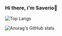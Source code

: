 ### Hi there, i'm Saverio👋
![Top Langs](https://github-readme-stats.vercel.app/api/top-langs/?username=Ranchoo28&layout=compact&theme=merko)


![Anurag's GitHub stats](https://github-readme-stats.vercel.app/api?username=Ranchoo28&show_icons=true&theme=merko)


